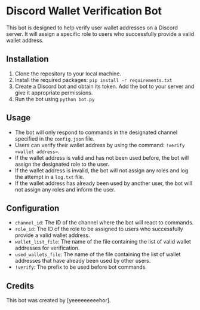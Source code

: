 # Discord Wallet Verification Bot

This bot is designed to help verify user wallet addresses on a Discord server. It will assign a specific role to users who successfully provide a valid wallet address. 

## Installation

1. Clone the repository to your local machine.
2. Install the required packages: `pip install -r requirements.txt`
3. Create a Discord bot and obtain its token. Add the bot to your server and give it appropriate permissions.
4. Run the bot using `python bot.py`

## Usage

- The bot will only respond to commands in the designated channel specified in the `config.json` file.
- Users can verify their wallet address by using the command: `!verify <wallet address>`.
- If the wallet address is valid and has not been used before, the bot will assign the designated role to the user.
- If the wallet address is invalid, the bot will not assign any roles and log the attempt in a `log.txt` file.
- If the wallet address has already been used by another user, the bot will not assign any roles and inform the user.

## Configuration


- `channel_id`: The ID of the channel where the bot will react to commands.
- `role_id`: The ID of the role to be assigned to users who successfully provide a valid wallet address.
- `wallet_list_file`: The name of the file containing the list of valid wallet addresses for verification.
- `used_wallets_file`: The name of the file containing the list of wallet addresses that have already been used by other users.
- `!verify`: The prefix to be used before bot commands.

## Credits

This bot was created by [yeeeeeeeeehor]. 